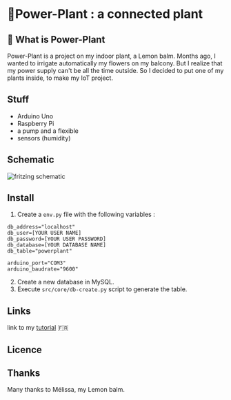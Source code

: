 # :sunflower:Power-Plant : a connected plant
## :seedling: What is Power-Plant
Power-Plant is a project on my indoor plant, a Lemon balm. Months ago, I wanted to irrigate automatically my flowers on my balcony. But I realize that my power supply can't be all the time outside. So I decided to put one of my plants inside, to make my IoT project.
## Stuff
* Arduino Uno
* Raspberry Pi
* a pump and a flexible
* sensors (humidity)

## Schematic
![fritzing schematic](https://lh5.googleusercontent.com/pHcfBInWBY1ij5KjQsvQRAW8MgKYr1BgZCNilHi0uAwroPQTcxmuXp14XESVK1TtAjr-V_mmSOjiGUPekQUFNA=w1366-h662-rw)

## Install
1) Create a `env.py` file with the following variables :
```
db_address="localhost"
db_user=[YOUR USER NAME]
db_password=[YOUR USER PASSWORD]
db_database=[YOUR DATABASE NAME]
db_table="powerplant"

arduino_port="COM3"
arduino_baudrate="9600"
```
2) Create a new database in MySQL.
3) Execute `src/core/db-create.py` script to generate the table.

## Links
link to my [tutorial](http://netwire.ddns.net/pageTutos.php#9) :fr:

## Licence

## Thanks
Many thanks to Mélissa, my Lemon balm.